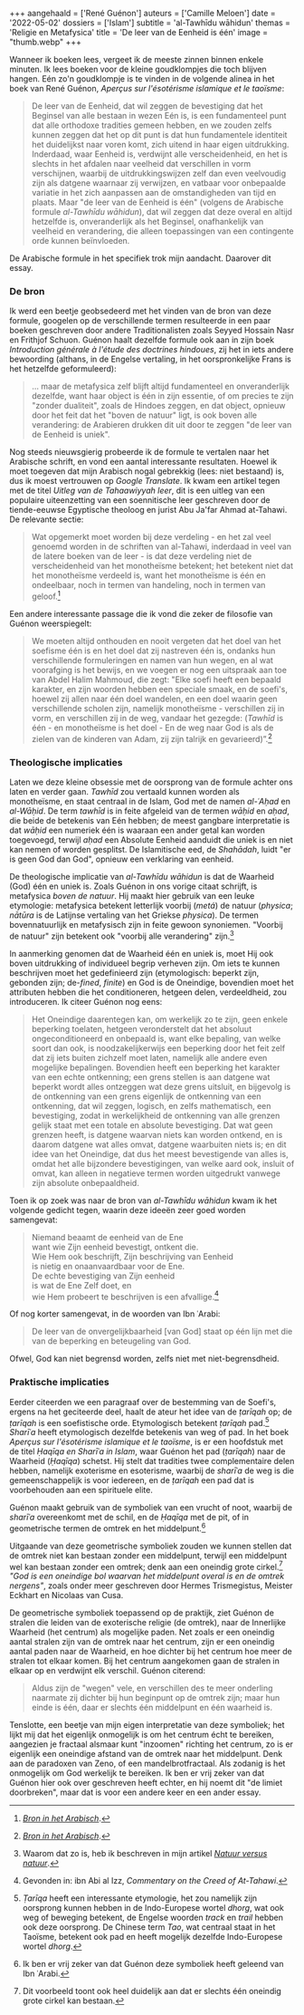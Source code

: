+++
aangehaald = ['René Guénon']
auteurs = ['Camille Meloen']
date = '2022-05-02'
dossiers = ['Islam']
subtitle = 'al-Tawhīdu wāhidun'
themas = 'Religie en Metafysica'
title = 'De leer van de Eenheid is één'
image = "thumb.webp"
+++


Wanneer ik boeken lees, vergeet ik de meeste zinnen binnen enkele minuten. Ik lees boeken voor de kleine goudklompjes die toch blijven hangen. Eén zo'n goudklompje is te vinden in de volgende alinea in het boek van René Guénon, _Aperçus sur l'ésotérisme islamique et le taoïsme_:

>De leer van de Eenheid, dat wil zeggen de bevestiging dat het Beginsel van alle bestaan in wezen Eén is, is een fundamenteel punt dat alle orthodoxe tradities gemeen hebben, en we zouden zelfs kunnen zeggen dat het op dit punt is dat hun fundamentele identiteit het duidelijkst naar voren komt, zich uitend in haar eigen uitdrukking. Inderdaad, waar Eenheid is, verdwijnt alle verscheidenheid, en het is slechts in het afdalen naar veelheid dat verschillen in vorm verschijnen, waarbij de uitdrukkingswijzen zelf dan even veelvoudig zijn als datgene waarnaar zij verwijzen, en vatbaar voor onbepaalde variatie in het zich aanpassen aan de omstandigheden van tijd en plaats. Maar "de leer van de Eenheid is één" (volgens de Arabische formule _al-Tawhīdu wāhidun_), dat wil zeggen dat deze overal en altijd hetzelfde is, onveranderlijk als het Beginsel, onafhankelijk van veelheid en verandering, die alleen toepassingen van een contingente orde kunnen beïnvloeden.

De Arabische formule in het specifiek trok mijn aandacht. Daarover dit essay.


### De bron

Ik werd een beetje geobsedeerd met het vinden van de bron van deze formule, googelen op de verschillende termen resulteerde in een paar boeken geschreven door andere Traditionalisten zoals Seyyed Hossain Nasr en Frithjof Schuon. Guénon haalt dezelfde formule ook aan in zijn boek _Introduction générale à l'étude des doctrines hindoues_, zij het in iets andere bewoording (althans, in de Engelse vertaling, in het oorspronkelijke Frans is het hetzelfde geformuleerd):

>... maar de metafysica zelf blijft altijd fundamenteel en onveranderlijk dezelfde, want haar object is één in zijn essentie, of om precies te zijn "zonder dualiteit", zoals de Hindoes zeggen, en dat object, opnieuw door het feit dat het "boven de natuur" ligt, is ook boven alle verandering: de Arabieren drukken dit uit door te zeggen "de leer van de Eenheid is uniek".

Nog steeds nieuwsgierig probeerde ik de formule te vertalen naar het Arabische schrift, en vond een aantal interessante resultaten. Hoewel ik moet toegeven dat mijn Arabisch nogal gebrekkig (lees: niet bestaand) is, dus ik moest vertrouwen op _Google Translate_. Ik kwam een artikel tegen met de titel _Uitleg van de Tahaawiyyah leer_, dit is een uitleg van een populaire uiteenzetting van een soennitische leer geschreven door de tiende-eeuwse Egyptische theoloog en jurist Abu Ja'far Ahmad at-Tahawi. De relevante sectie:

>Wat opgemerkt moet worden bij deze verdeling - en het zal veel genoemd worden in de schriften van al-Tahawi, inderdaad in veel van de latere boeken van de leer - is dat deze verdeling niet de verscheidenheid van het monotheïsme betekent; het betekent niet dat het monotheïsme verdeeld is, want het monotheïsme is één en ondeelbaar, noch in termen van handeling, noch in termen van geloof.[^1]

Een andere interessante passage die ik vond die zeker de filosofie van Guénon weerspiegelt:

>We moeten altijd onthouden en nooit vergeten dat het doel van het soefisme één is en het doel dat zij nastreven één is, ondanks hun verschillende formuleringen en namen van hun wegen, en al wat voorafging is het bewijs, en we voegen er nog een uitspraak aan toe van Abdel Halim Mahmoud, die zegt: "Elke soefi heeft een bepaald karakter, en zijn woorden hebben een speciale smaak, en de soefi's, hoewel zij allen naar één doel wandelen, en een doel waarin geen verschillende scholen zijn, namelijk monotheïsme - verschillen zij in vorm, en verschillen zij in de weg, vandaar het gezegde: (_Tawhīd_ is één - en monotheïsme is het doel - En de weg naar God is als de zielen van de kinderen van Adam, zij zijn talrijk en gevarieerd)”.[^2]


### Theologische implicaties

Laten we deze kleine obsessie met de oorsprong van de formule achter ons laten en verder gaan. _Tawhīd_ zou vertaald kunnen worden als monotheïsme, en staat centraal in de Islam, God met de namen _al-ʿAḥad_ en _al-Wāḥid_. De term _tawhīd_ is in feite afgeleid van de termen _wāḥid_ en _aḥad_, die beide de betekenis van Eén hebben; de meest gangbare interpretatie is dat _wāḥid_ een numeriek één is waaraan een ander getal kan worden toegevoegd, terwijl _aḥad_ een Absolute Eenheid aanduidt die uniek is en niet kan nemen of worden gesplitst. De Islamitische eed, de _Shahādah_, luidt "er is geen God dan God", opnieuw een verklaring van eenheid.

De theologische implicatie van _al-Tawhīdu wāhidun_ is dat de Waarheid (God) één en uniek is. Zoals Guénon in ons vorige citaat schrijft, is metafysica _boven de natuur_. Hij maakt hier gebruik van een leuke etymologie: metafysica betekent letterlijk voorbij (_metá_) de natuur (_physica_; _nātūra_ is de Latijnse vertaling van het Griekse _physica_). De termen bovennatuurlijk en metafysisch zijn in feite gewoon synoniemen. "Voorbij de natuur" zijn betekent ook "voorbij alle verandering" zijn.[^3]

In aanmerking genomen dat de Waarheid één en uniek is, moet Hij ook boven uitdrukking of individueel begrip verheven zijn. Om iets te kunnen beschrijven moet het gedefinieerd zijn (etymologisch: beperkt zijn, gebonden zijn; de-*fined*, _finite_) en God is de Oneindige, bovendien moet het attributen hebben die het conditioneren, hetgeen delen, verdeeldheid, zou introduceren. Ik citeer Guénon nog eens:

>Het Oneindige daarentegen kan, om werkelijk zo te zijn, geen enkele beperking toelaten, hetgeen veronderstelt dat het absoluut ongeconditioneerd en onbepaald is, want elke bepaling, van welke soort dan ook, is noodzakelijkerwijs een beperking door het feit zelf dat zij iets buiten zichzelf moet laten, namelijk alle andere even mogelijke bepalingen. Bovendien heeft een beperking het karakter van een echte ontkenning; een grens stellen is aan datgene wat beperkt wordt alles ontzeggen wat deze grens uitsluit, en bijgevolg is de ontkenning van een grens eigenlijk de ontkenning van een ontkenning, dat wil zeggen, logisch, en zelfs mathematisch, een bevestiging, zodat in werkelijkheid de ontkenning van alle grenzen gelijk staat met een totale en absolute bevestiging. Dat wat geen grenzen heeft, is datgene waarvan niets kan worden ontkend, en is daarom datgene wat alles omvat, datgene waarbuiten niets is; en dit idee van het Oneindige, dat dus het meest bevestigende van alles is, omdat het alle bijzondere bevestigingen, van welke aard ook, insluit of omvat, kan alleen in negatieve termen worden uitgedrukt vanwege zijn absolute onbepaaldheid.

Toen ik op zoek was naar de bron van _al-Tawhīdu wāhidun_ kwam ik het volgende gedicht tegen, waarin deze ideeën zeer goed worden samengevat:

>Niemand beaamt de eenheid van de Ene<br>want wie Zijn eenheid bevestigt, ontkent die.<br>Wie Hem ook beschrijft, Zijn beschrijving van Eenheid<br>is nietig en onaanvaardbaar voor de Ene.<br>De echte bevestiging van Zijn eenheid<br>is wat de Ene Zelf doet, en<br>wie Hem probeert te beschrijven is een afvallige.[^4]

Of nog korter samengevat, in de woorden van Ibn ʿArabi:

>De leer van de onvergelijkbaarheid [van God] staat op één lijn met die van de beperking en beteugeling van God.

Ofwel, God kan niet begrensd worden, zelfs niet met niet-begrensdheid.


### Praktische implicaties

Eerder citeerden we een paragraaf over de bestemming van de Soefi's, ergens na het geciteerde deel, haalt de ateur het idee van de _ṭarīqah_ op; de _ṭarīqah_ is een soefistische orde. Etymologisch betekent _ṭarīqah_ pad.[^5] _Sharīʿa_ heeft etymologisch dezelfde betekenis van weg of pad. In het boek _Aperçus sur l'ésotérisme islamique et le taoïsme_, is er een hoofdstuk met de titel _Ḥaqīqa en Sharīʿa in Islam_, waar Guénon het pad (_ṭarīqah_) naar de Waarheid (_Ḥaqīqa_) schetst. Hij stelt dat tradities twee complementaire delen hebben, namelijk exoterisme en esoterisme, waarbij de _sharīʿa_ de weg is die gemeenschappelijk is voor iedereen, en de _ṭarīqah_ een pad dat is voorbehouden aan een spirituele elite.

Guénon maakt gebruik van de symboliek van een vrucht of noot, waarbij de _sharīʿa_ overeenkomt met de schil, en de _Ḥaqīqa_ met de pit, of in geometrische termen de omtrek en het middelpunt.[^6]

Uitgaande van deze geometrische symboliek zouden we kunnen stellen dat de omtrek niet kan bestaan zonder een middelpunt, terwijl een middelpunt wel kan bestaan zonder een omtrek; denk aan een oneindig grote cirkel.[^7] _"God is een oneindige bol waarvan het middelpunt overal is en de omtrek nergens"_, zoals onder meer geschreven door Hermes Trismegistus, Meister Eckhart en Nicolaas van Cusa.

De geometrische symboliek toepassend op de praktijk, ziet Guénon de stralen die leiden van de exoterische religie (de omtrek), naar de Innerlijke Waarheid (het centrum) als mogelijke paden. Net zoals er een oneindig aantal stralen zijn van de omtrek naar het centrum, zijn er een oneindig aantal paden naar de Waarheid, en hoe dichter bij het centrum hoe meer de stralen tot elkaar komen. Bij het centrum aangekomen gaan de stralen in elkaar op en verdwijnt elk verschil. Guénon citerend:

>Aldus zijn de "wegen" vele, en verschillen des te meer onderling naarmate zij dichter bij hun beginpunt op de omtrek zijn; maar hun einde is één, daar er slechts één middelpunt en één waarheid is.

Tenslotte, een beetje van mijn eigen interpretatie van deze symboliek; het lijkt mij dat het eigenlijk onmogelijk is om het centrum écht te bereiken, aangezien je fractaal alsmaar kunt "inzoomen" richting het centrum, zo is er eigenlijk een oneindige afstand van de omtrek naar het middelpunt. Denk aan de paradoxen van Zeno, of een mandelbrotfractaal. Als zodanig is het onmogelijk om God werkelijk te bereiken. Ik ben er vrij zeker van dat Guénon hier ook over geschreven heeft echter, en hij noemt dit "de limiet doorbreken", maar dat is voor een andere keer en een ander essay.


[^1]: _[Bron in het Arabisch](https://audio.islamweb.net/audio/index.php?page=FullContent&audioid=212161)_.
[^2]: _[Bron in het Arabisch]( http://alhesn.net/play-11741.html)_.
[^3]: Waarom dat zo is, heb ik beschreven in mijn artikel _[Natuur versus natuur](https://reactionair.nl/artikelen/natuur-versus-natuur/)_.
[^4]: Gevonden in: ibn Abi al Izz, _Commentary on the Creed of At-Tahawi_.
[^5]: _Ṭarīqa_ heeft een interessante etymologie, het zou namelijk zijn oorsprong kunnen hebben in de Indo-Europese wortel _dhorg_, wat ook weg of beweging betekent, de Engelse woorden _track_ en _trail_ hebben ook deze oorsprong. De Chinese term _Tao_, wat centraal staat in het Taoïsme, betekent ook pad en heeft mogelijk dezelfde Indo-Europese wortel _dhorg_.
[^6]: Ik ben er vrij zeker van dat Guénon deze symboliek heeft geleend van Ibn ʿArabi.
[^7]: Dit voorbeeld toont ook heel duidelijk aan dat er slechts één oneindig grote cirkel kan bestaan.
